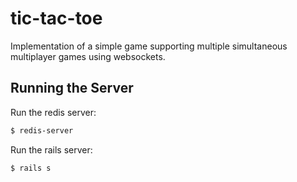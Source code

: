 # tic-tac-toe

Implementation of a simple game supporting multiple simultaneous multiplayer games using websockets.

## Running the Server

Run the redis server:
```bash
$ redis-server
```

Run the rails server:
```bash
$ rails s
```
